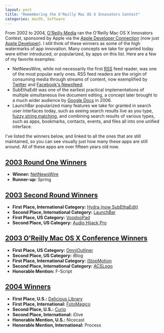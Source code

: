 ```yaml
---
layout: post
title: "Remembering the O'Reilly Mac OS X Innovators Contest"
categories: macOS, Software
---
```


From 2002 to 2004, [O'Reilly Media](https://www.oreilly.com/) ran the O'Reilly Mac OS X Innovators Contest, sponsored by Apple via the [Apple Developer Connection](https://en.wikipedia.org/wiki/Apple_Developer) (now just [Apple Developer](https://developer.apple.com/)). I still think of these winners as some of the high watermarks of app innovation. Many concepts we take for granted today were either introduced, or popularized, by apps on this list. Here are a few of my favorite examples:

- NetNewsWire, while not necessarily the first [RSS](https://en.wikipedia.org/wiki/RSS) feed reader, was one of the most popular early ones. RSS feed readers are the origin of consuming media through streams of content, now exemplified by [Twitter](https://twitter.com/) and [Facebook's Newsfeed](https://en.wikipedia.org/wiki/News_Feed).
- SubEthaEdit was one of the earliest practical implementations of multiple simultaneous live document editing, a concept later brought to a much wider audience by [Google Docs](https://docs.google.com/) in 2006.
- LaunchBar popularized many features we take for granted in search user interfaces today, such as seeing search results live as you type, [fuzzy string matching](https://en.wikipedia.org/wiki/Approximate_string_matching), and combining search results of various types, such as apps, bookmarks, contacts, events, and files all into one unified interface.

I've listed the winners below, and linked to all the ones that are still maintained, so you can see visually just how many these apps are still around. All of these apps are over fifteen years old now.

## [2003 Round One Winners](https://www.oreilly.com/pub/pr/1048)

- **Winner:** [NetNewsWire](https://ranchero.com/netnewswire/)
- **Runner-up:** Spring

## [2003 Second Round Winners](https://www.oreilly.com/pub/pr/1071)

- **First Place, International Category:** [Hydra (now SubEthaEdit)](https://subethaedit.net/)
- **Second Place, International Category:** [LaunchBar](LaunchBar)
- **First Place, US Category:** [VoodooPad](https://www.voodoopad.com/)
- **Second Place, US Category:** [Audio Hijack Pro](https://rogueamoeba.com/audiohijackpro/)

## [2003 O'Reilly Mac OS X Conference Winners](https://www.oreilly.com/pub/pr/1116)

- **First Place, US Category:** [OmniOutliner](https://www.omnigroup.com/omnioutliner)
- **Second Place, US Category:** iBlog
- **First Place, International Category:** [iStopMotion](https://boinx.com/istopmotion/)
- **Second Place, International Category:** [ACSLogo](https://www.alancsmith.co.uk/logo/)
- **Honorable Mention:** F-Script

## [2004 Winners](https://www.oreilly.com/pub/pr/1245)

- **First Place, U.S.:** [Delicious Library](http://delicious-monster.com/)
- **First Place, International:** [FotoMagico](https://boinx.com/fotomagico/)
- **Second Place, U.S.:** [Curio](https://www.zengobi.com/curio/)
- **Second Place, International:** iDive
- **Honorable Mention, U.S.:** Nicecast
- **Honorable Mention, International:** Process

